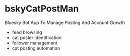 # bskyCatPostMan
Bluesky Bot App To Manage Posting And Account Growth

* feed browsing
* cat poster identification
* follower management
* cat posting automation
